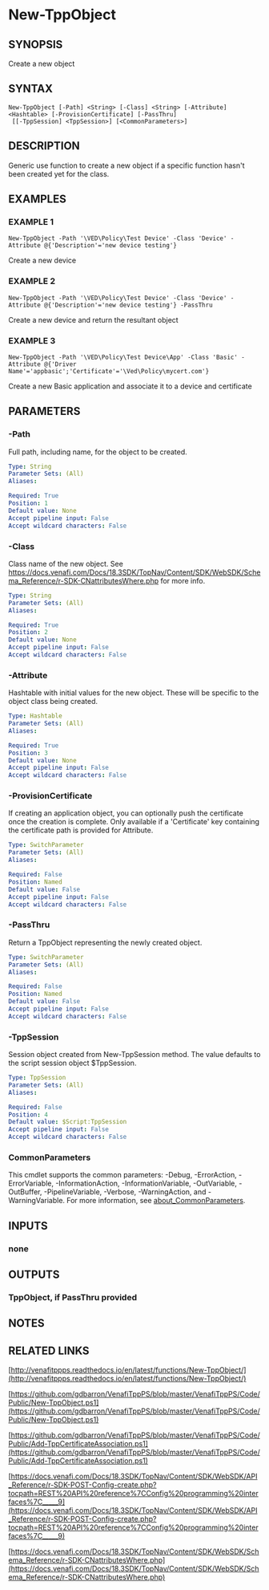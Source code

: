 # New-TppObject

## SYNOPSIS
Create a new object

## SYNTAX

```
New-TppObject [-Path] <String> [-Class] <String> [-Attribute] <Hashtable> [-ProvisionCertificate] [-PassThru]
 [[-TppSession] <TppSession>] [<CommonParameters>]
```

## DESCRIPTION
Generic use function to create a new object if a specific function hasn't been created yet for the class.

## EXAMPLES

### EXAMPLE 1
```
New-TppObject -Path '\VED\Policy\Test Device' -Class 'Device' -Attribute @{'Description'='new device testing'}
```

Create a new device

### EXAMPLE 2
```
New-TppObject -Path '\VED\Policy\Test Device' -Class 'Device' -Attribute @{'Description'='new device testing'} -PassThru
```

Create a new device and return the resultant object

### EXAMPLE 3
```
New-TppObject -Path '\VED\Policy\Test Device\App' -Class 'Basic' -Attribute @{'Driver Name'='appbasic';'Certificate'='\Ved\Policy\mycert.com'}
```

Create a new Basic application and associate it to a device and certificate

## PARAMETERS

### -Path
Full path, including name, for the object to be created.

```yaml
Type: String
Parameter Sets: (All)
Aliases:

Required: True
Position: 1
Default value: None
Accept pipeline input: False
Accept wildcard characters: False
```

### -Class
Class name of the new object.
See https://docs.venafi.com/Docs/18.3SDK/TopNav/Content/SDK/WebSDK/Schema_Reference/r-SDK-CNattributesWhere.php for more info.

```yaml
Type: String
Parameter Sets: (All)
Aliases:

Required: True
Position: 2
Default value: None
Accept pipeline input: False
Accept wildcard characters: False
```

### -Attribute
Hashtable with initial values for the new object.
These will be specific to the object class being created.

```yaml
Type: Hashtable
Parameter Sets: (All)
Aliases:

Required: True
Position: 3
Default value: None
Accept pipeline input: False
Accept wildcard characters: False
```

### -ProvisionCertificate
If creating an application object, you can optionally push the certificate once the creation is complete.
Only available if a 'Certificate' key containing the certificate path is provided for Attribute.

```yaml
Type: SwitchParameter
Parameter Sets: (All)
Aliases:

Required: False
Position: Named
Default value: False
Accept pipeline input: False
Accept wildcard characters: False
```

### -PassThru
Return a TppObject representing the newly created object.

```yaml
Type: SwitchParameter
Parameter Sets: (All)
Aliases:

Required: False
Position: Named
Default value: False
Accept pipeline input: False
Accept wildcard characters: False
```

### -TppSession
Session object created from New-TppSession method. 
The value defaults to the script session object $TppSession.

```yaml
Type: TppSession
Parameter Sets: (All)
Aliases:

Required: False
Position: 4
Default value: $Script:TppSession
Accept pipeline input: False
Accept wildcard characters: False
```

### CommonParameters
This cmdlet supports the common parameters: -Debug, -ErrorAction, -ErrorVariable, -InformationAction, -InformationVariable, -OutVariable, -OutBuffer, -PipelineVariable, -Verbose, -WarningAction, and -WarningVariable. For more information, see [about_CommonParameters](http://go.microsoft.com/fwlink/?LinkID=113216).

## INPUTS

### none
## OUTPUTS

### TppObject, if PassThru provided
## NOTES

## RELATED LINKS

[http://venafitppps.readthedocs.io/en/latest/functions/New-TppObject/](http://venafitppps.readthedocs.io/en/latest/functions/New-TppObject/)

[https://github.com/gdbarron/VenafiTppPS/blob/master/VenafiTppPS/Code/Public/New-TppObject.ps1](https://github.com/gdbarron/VenafiTppPS/blob/master/VenafiTppPS/Code/Public/New-TppObject.ps1)

[https://github.com/gdbarron/VenafiTppPS/blob/master/VenafiTppPS/Code/Public/Add-TppCertificateAssociation.ps1](https://github.com/gdbarron/VenafiTppPS/blob/master/VenafiTppPS/Code/Public/Add-TppCertificateAssociation.ps1)

[https://docs.venafi.com/Docs/18.3SDK/TopNav/Content/SDK/WebSDK/API_Reference/r-SDK-POST-Config-create.php?tocpath=REST%20API%20reference%7CConfig%20programming%20interfaces%7C_____9](https://docs.venafi.com/Docs/18.3SDK/TopNav/Content/SDK/WebSDK/API_Reference/r-SDK-POST-Config-create.php?tocpath=REST%20API%20reference%7CConfig%20programming%20interfaces%7C_____9)

[https://docs.venafi.com/Docs/18.3SDK/TopNav/Content/SDK/WebSDK/Schema_Reference/r-SDK-CNattributesWhere.php](https://docs.venafi.com/Docs/18.3SDK/TopNav/Content/SDK/WebSDK/Schema_Reference/r-SDK-CNattributesWhere.php)

